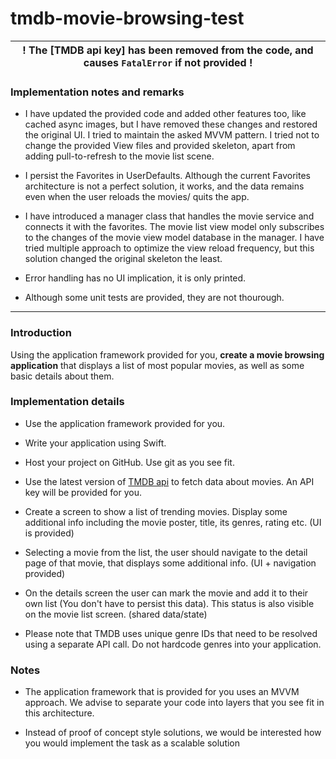 # tmdb-movie-browsing-test

| ! The [TMDB  api key] has been removed from the code, and causes `FatalError` if not provided !  |
|--------------------------------------------------------------------------------------------------|

###  Implementation notes and remarks

- I have updated the provided code and added other features too, like cached async images, but I have removed these changes and restored the original UI. I tried to maintain the asked MVVM pattern. I tried not to change the provided View files and provided skeleton, apart from adding pull-to-refresh to the movie list scene.

- I persist the Favorites in UserDefaults. Although the current Favorites architecture is not a perfect solution, it works, and the data remains even when the user reloads the movies/ quits the app.

- I have introduced a manager class that handles the movie service and connects it with the favorites. The movie list view model only subscribes to the changes of the movie view model database in the manager. I have tried multiple approach to optimize the view reload frequency, but this solution changed the original skeleton the least.

- Error handling has no UI implication, it is only printed.

- Although some unit tests are provided, they are not thourough.


**************


###  Introduction


Using the application framework provided for you, **create  a  movie  browsing  application** that displays a list of most popular movies, as well as some basic details about them.


###  Implementation  details


-  Use  the  application  framework  provided  for  you.

-  Write  your  application  using  Swift.

-  Host  your  project  on  GitHub.  Use  git  as  you  see  fit.

-  Use  the  latest  version  of  [TMDB  api](https://developers.themoviedb.org/3/getting-started/introduction)  to  fetch  data  about  movies.  An  API  key  will  be  provided  for  you.

-  Create  a  screen  to  show  a  list  of  trending  movies.  Display  some  additional  info  including  the  movie  poster,  title,  its  genres, rating etc. (UI is provided)

-  Selecting  a  movie  from  the  list,  the  user  should  navigate  to  the  detail  page  of  that  movie,  that  displays  some  additional  info. (UI + navigation provided)

- On the details screen the user can mark the movie and add it to their own list (You don't have to persist this data). This status is also visible on the movie list screen. (shared data/state)

-  Please  note  that  TMDB  uses  unique  genre  IDs  that  need  to  be  resolved  using  a  separate  API  call.  Do  not  hardcode  genres  into  your  application.


###  Notes
-  The  application  framework  that  is  provided  for  you  uses  an  MVVM  approach.  We  advise  to  separate  your  code  into  layers  that  you  see  fit  in  this  architecture.

- Instead of proof of concept style solutions, we would be interested how you would implement the task as a scalable solution

